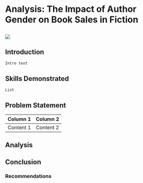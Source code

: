 # Analysis: The Impact of Author Gender on Book Sales in Fiction

![](Image)
---

## Introduction
	Intro text

## Skills Demonstrated
	List

## Problem Statement

Column 1   |  Column 2
:--------------:|:--------------:
Content 1   | Content 2


## Analysis


## Conclusion

### Recommendations


